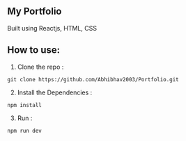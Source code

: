 ## My Portfolio
Built using Reactjs, HTML, CSS

## How to use:
1. Clone the repo : 
```
git clone https://github.com/Abhibhav2003/Portfolio.git
```

2. Install the Dependencies :
```
npm install
```

3. Run :
```
npm run dev
```